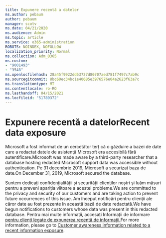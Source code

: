 ```yaml
---
title: Expunere recentă a datelor
ms.author: pebaum
author: pebaum
manager: scotv
ms.date: 04/21/2020
ms.audience: Admin
ms.topic: article
ms.service: o365-administration
ROBOTS: NOINDEX, NOFOLLOW
localization_priority: Normal
ms.collection: Adm_O365
ms.custom:
- "9001493"
- "3548"
ms.openlocfilehash: 28a45f9922dd53727d80707aed781f7497c7ab9c
ms.sourcegitcommit: 8bc60ec34bc1e40685e3976576e04a2623f63a7c
ms.translationtype: MT
ms.contentlocale: ro-RO
ms.lasthandoff: 04/15/2021
ms.locfileid: "51789372"
---
```

# <a name="recent-data-exposure"></a><span data-ttu-id="ead7c-102">Expunere recentă a datelor</span><span class="sxs-lookup"><span data-stu-id="ead7c-102">Recent data exposure</span></span>

<span data-ttu-id="ead7c-103">Microsoft a fost informat de un cercetător terț că o găzduire a bazei de date care a redactat datele de asistență Microsoft era accesibilă fără autentificare.</span><span class="sxs-lookup"><span data-stu-id="ead7c-103">Microsoft was made aware by a third-party researcher that a database hosting redacted Microsoft support data was accessible without authentication.</span></span> <span data-ttu-id="ead7c-104">Pe 31 decembrie 2019, Microsoft a securizat baza de date.</span><span class="sxs-lookup"><span data-stu-id="ead7c-104">On December 31, 2019, Microsoft secured the database.</span></span>

<span data-ttu-id="ead7c-105">Suntem dedicați confidențialității și securității clienților noștri și luăm măsuri pentru a preveni apariția viitoare a acestei probleme.</span><span class="sxs-lookup"><span data-stu-id="ead7c-105">We are committed to the privacy and security of our customers and are taking action to prevent future occurrences of this issue.</span></span> <span data-ttu-id="ead7c-106">Am început notificări pentru clienții ale căror date au fost prezente în această bază de date redactată.</span><span class="sxs-lookup"><span data-stu-id="ead7c-106">We have begun notifications to customers whose data was present in this redacted database.</span></span> <span data-ttu-id="ead7c-107">Pentru mai multe informații, accesați Informații de informare [pentru clienți legate de expunerea recentă de informații.](https://aka.ms/privacyinfo)</span><span class="sxs-lookup"><span data-stu-id="ead7c-107">For more information, please go to [Customer awareness information related to a recent information exposure](https://aka.ms/privacyinfo).</span></span>
